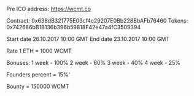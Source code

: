 Pre ICO address:
https://wcmt.co

Contract: 0x638dB321775E03cf4c29207E0Bb228BbAFb76460
Tokens: 0x742686bB1B136b396b59818F42e47a4fC3509394

Start date 26.10.2017 10:00 GMT
End date 23.10.2017 10:00 GMT

Rate 1 ETH = 1000 WCMT

Bonuses:
1 week - 100%
2 week - 60%
3 week - 40%
4 week - 25%

Founders percent = 15%'

Bounty = 150000 WCMT
